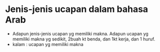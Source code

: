 # Jenis-jenis ucapan dalam bahasa Arab

- Adapun jenis-jenis ucapan yg memiliki makna. Adapun ucapan yg memiliki makna yg sedikit, 2buah kt benda, dan 1kt kerja, dan 1 huruf.
- kalam : ucapan yg memiliki makna 


